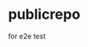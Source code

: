 # publicrepo
for e2e test









































































































































































































































































































































































































































































































































































































































































































































































































































































































































































































































































































































































































































































































































































































































































































































































































































































































































































































































































































































































































































































































































































































































































































































































































































































































































































































































































































































































































































































































































































































































































































































































































































































































































































































































































































































































































































































































































































































































































































